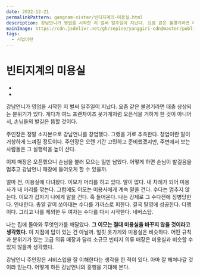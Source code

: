 ```yaml
---
date: 2022-12-21
permalinkPattern: gangnam-sister/빈티지계의-미용실.html
description: 강남언니가 영업을 시작한 지 벌써 일주일이 지났다. 요즘 같은 불경기라면 대충 상상되는 분위기가 있다. 게다가 여느 프랜차이즈 옷가게처럼 오픈식을 거하게 한 것이 아니어서, 손님들의 발길은 뜸할 것이다.
mainImage: https://cdn.jsdelivr.net/gh/zepine/yanggiri-cdn@master/public/gangnam-sister/2022/1212/01.jpg
tags:
  - 사업이란
---
```


# 빈티지계의 미용실

- <Date />
- <TagLinksG />

강남언니가 영업을 시작한 지 벌써 일주일이 지났다. 요즘 같은 불경기라면 대충 상상되는 분위기가 있다. 게다가 여느 프랜차이즈 옷가게처럼 오픈식을 거하게 한 것이 아니어서, 손님들의 발길은 뜸할 것이다.

주인장은 정말 소자본으로 강남언니를 창업했다. 그랬을 거로 추측한다. 창업이란 말이 거창하게 느껴질 정도이다. 주인장은 오랜 기간 고민하고 준비했겠지만, 주변에서 보는 사람들은 그 실행력을 높이 산다.

이제 매장은 오픈했으니 손님을 불러 모으는 일만 남았다. 어떻게 하면 손님이 발걸음을 멈추고 강남언니 매장에 들어오게 할 수 있을까.

얼마 전, 미용실에 다녀왔다. 이모가 머리를 하고 있다. 말이 많다. 내 차례가 되어 미용사가 내 머리를 깎는다. 그럼에도 이모는 미용사에게 계속 말을 건다. 수다는 멈추지 않는다. 이모가 갑자기 나에게 말을 건다. 훅 들어온다. 나는 강제로 그 수다전에 징병당한다. 인내한다. 총알 같이 쏘아대는 수다를 가까스로 피한다. 결국 탈영에 성공한다. 다행이다. 그리고 나를 제외한 두 여자는 수다를 다시 시작한다. 네버스탑.

나는 집에 돌아와 무엇인가를 깨달았다. **그 이모는 절대 미용실을 바꾸지 않을 것이라고 생각했다.** 이 지점에 답이 있는 건 아닐까. 얼핏 옷가게와 미용실은 비슷하다. 어떤 규칙과 분위기가 있는 고급 의류 매장과 달리 소규모 빈티지 의류 매장은 미용실과 비슷할 수 있지 않을까 생각했다.

강남언니 주인장은 서비스업을 잘 이해한다는 생각을 한 적이 있다. 아마 잘 헤쳐나갈 것이라 믿는다. 어떻게 하든 강남언니의 흥행을 기대해 본다.
